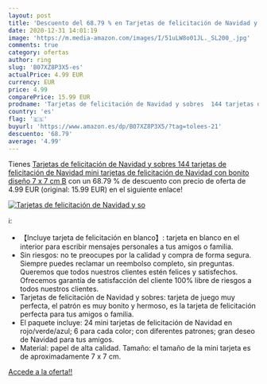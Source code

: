 ```yaml
---
layout: post
title: 'Descuento del 68.79 % en Tarjetas de felicitación de Navidad y so'
date: 2020-12-31 14:01:19
image: 'https://m.media-amazon.com/images/I/51uLW8o01JL._SL200_.jpg'
comments: true
category: ofertas
author: ring
slug: 'B07XZ8P3X5-es'
actualPrice: 4.99 EUR
currency: EUR
price: 4.99
comparePrice: 15.99 EUR
prodname: 'Tarjetas de felicitación de Navidad y sobres  144 tarjetas de felicitación de Navidad mini tarjetas de felicitación de Navidad con bonito diseño  7 x 7 cm B'
country: 'es'
flag: '🇪🇸'
buyurl: 'https://www.amazon.es/dp/B07XZ8P3X5/?tag=tolees-21'
descuento: '68.79'
average: '4.99'
---
```


Tienes [Tarjetas de felicitación de Navidad y sobres  144 tarjetas de felicitación de Navidad mini tarjetas de felicitación de Navidad con bonito diseño  7 x 7 cm B](https://www.amazon.es/dp/B07XZ8P3X5/?tag=tolees-21) con un 68.79 % de descuento con precio de oferta de 4.99 EUR (original: 15.99 EUR) en el siguiente enlace!

[![Tarjetas de felicitación de Navidad y so](https://m.media-amazon.com/images/I/51uLW8o01JL._SL200_.jpg)](https://www.amazon.es/dp/B07XZ8P3X5/?tag=tolees-21)

ℹ️:

- 【Incluye tarjeta de felicitación en blanco】: tarjeta en blanco en el interior para escribir mensajes personales a tus amigos o familia.
- Sin riesgos: no te preocupes por la calidad y compra de forma segura. Siempre puedes reclamar un reembolso completo, sin preguntas. Queremos que todos nuestros clientes estén felices y satisfechos. Ofrecemos garantía de satisfacción del cliente 100% libre de riesgos a todos nuestros clientes.
- Tarjetas de felicitación de Navidad y sobres: tarjeta de juego muy perfecta, el patrón es muy bonito y hermoso, es la tarjeta de felicitación perfecta para tus amigos o familia.
- El paquete incluye: 24 mini tarjetas de felicitación de Navidad en rojo/verde/azul; 6 para cada color; con diferentes patrones; gran deseo de Navidad para tus amigos.
- Material: papel de alta calidad. Tamaño: el tamaño de la mini tarjeta es de aproximadamente 7 x 7 cm.

[Accede a la oferta!!](https://www.amazon.es/dp/B07XZ8P3X5/?tag=tolees-21)
